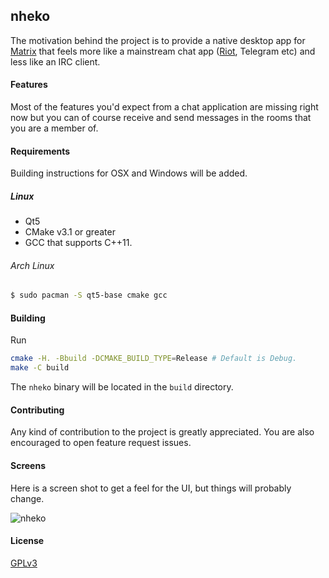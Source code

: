 nheko
----

The motivation behind the project is to provide a native desktop app for [Matrix] that
feels more like a mainstream chat app ([Riot], Telegram etc) and less like an IRC client.

#### Features

Most of the features you'd expect from a chat application are missing right now
but you can of course receive and send messages in the rooms that you are a member of.

#### Requirements

Building instructions for OSX and Windows will be added.

##### Linux

- Qt5
- CMake v3.1 or greater
- GCC that supports C++11.

###### Arch Linux

```bash
$ sudo pacman -S qt5-base cmake gcc
```

#### Building

Run

```bash
cmake -H. -Bbuild -DCMAKE_BUILD_TYPE=Release # Default is Debug.
make -C build
```

The `nheko` binary will be located in the `build` directory.

#### Contributing

Any kind of contribution to the project is greatly appreciated. You are also
encouraged to open feature request issues.

#### Screens

Here is a screen shot to get a feel for the UI, but things will probably change.

![nheko](https://dl.dropboxusercontent.com/s/u6rsx8rsp1u2sko/screen.png)


#### License

[GPLv3]

[Matrix]:https://matrix.org
[Riot]:https://riot.im
[GPLv3]:https://www.gnu.org/licenses/gpl-3.0.en.html
